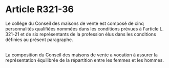 # Article R321-36

<p>Le collège du Conseil des maisons de vente est composé de cinq personnalités qualifiées nommées dans les conditions prévues à l'article L. 321-21 et de six représentants de la profession élus dans les conditions définies au présent paragraphe.<br/><br/>

La composition du Conseil des maisons de vente a vocation à assurer la représentation équilibrée de la répartition entre les femmes et les hommes.</p>